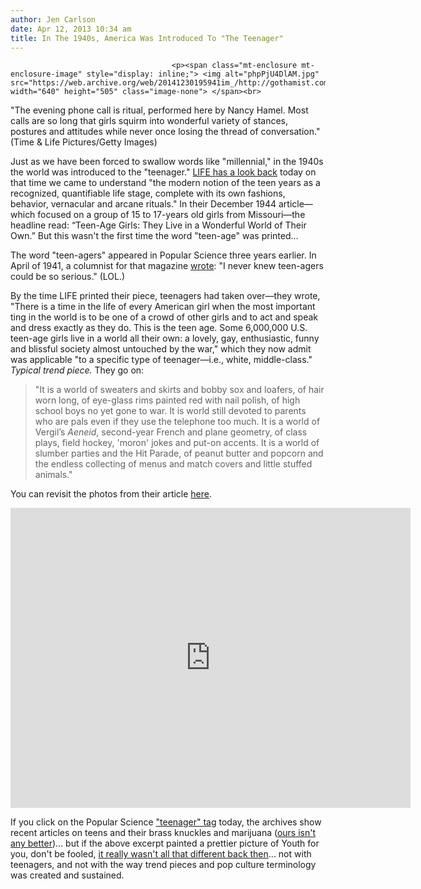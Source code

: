 ```yaml
---
author: Jen Carlson
date: Apr 12, 2013 10:34 am
title: In The 1940s, America Was Introduced To "The Teenager"
---
```


	
										<p><span class="mt-enclosure mt-enclosure-image" style="display: inline;"> <img alt="phpPjU4DlAM.jpg" src="https://web.archive.org/web/20141230195941im_/http://gothamist.com/attachments/arts_jen/phpPjU4DlAM.jpg" width="640" height="505" class="image-none"> </span><br>
<span class="photo_caption">&quot;The evening phone call is ritual, performed here by Nancy Hamel. Most calls are so long that girls squirm into wonderful variety of stances, postures and attitudes while never once losing the thread of conversation.&quot; (Time &amp; Life Pictures/Getty Images)</span></p>

<p>Just as we have been forced to swallow words like &quot;millennial,&quot; in the 1940s the world was introduced to the &quot;teenager.&quot; <a href="https://web.archive.org/web/20141230195941/http://life.time.com/popular-culture/teenagers-a-1944-photo-essay-on-a-new-american-phenomenon/#ixzz2QFrO5AMA">LIFE has a look back</a> today on that time we came to understand &quot;the modern notion of the teen years as a recognized, quantifiable life stage, complete with its own fashions, behavior, vernacular and arcane rituals.&quot; In their December 1944 article&#x2014;which focused on a group of 15 to 17-years old girls from Missouri&#x2014;the headline read: &#x201C;Teen-Age Girls: They Live in a Wonderful World of Their Own.&#x201D; But this wasn&apos;t the first time the word &quot;teen-age&quot; was printed...</p>

<p>The word &quot;teen-agers&quot; appeared in Popular Science three years earlier. In April of 1941, a columnist for that magazine <a href="https://web.archive.org/web/20141230195941/http://books.google.com/books?id=vgPB_qDnV_UC&amp;pg=PA252&amp;lpg=PA252&amp;dq=teen-agers+popular+science+1941&amp;source=bl&amp;ots=Ro7jpHfhID&amp;sig=xsJkM7i9wu7nWYgUflyYdgt4L7g&amp;hl=en&amp;sa=X&amp;ei=RRVoUcanA8Tk4AOu_IH4Cg&amp;ved=0CDYQ6AEwAQ#v=onepage&amp;q=teen-agers%20popular%20science%201941&amp;f=false">wrote</a>: &quot;I never knew teen-agers could be so serious.&quot; (LOL.)</p>

<p>By the time LIFE printed their piece, teenagers had taken over&#x2014;they wrote, &quot;There is a time in the life of every American girl when the most important ting in the world is to be one of a crowd of other girls and to act and speak and dress exactly as they do. This is the teen age. Some 6,000,000 U.S. teen-age girls live in a world all their own: a lovely, gay, enthusiastic, funny and blissful society almost untouched by the war,&quot; which they now admit was applicable &quot;to a specific type of teenager&#x2014;i.e., white, middle-class.&quot; <em>Typical trend piece.</em> They go on:</p><blockquote>&quot;It is a world of sweaters and skirts and bobby sox and loafers, of hair worn long, of eye-glass rims painted red with nail polish, of high school boys no yet gone to war. It is world still devoted to parents who are pals even if they use the telephone too much. It is a world of Vergil&#x2019;s <em>Aeneid</em>, second-year French and plane geometry, of class plays, field hockey, &apos;moron&apos; jokes and put-on accents. It is a world of slumber parties and the Hit Parade, of peanut butter and popcorn and the endless collecting of menus and match covers and little stuffed animals.&quot;</blockquote>You can revisit the photos from their article <a href="https://web.archive.org/web/20141230195941/http://life.time.com/popular-culture/teenagers-a-1944-photo-essay-on-a-new-american-phenomenon/?iid=lb-gal-viewagn#1">here</a>.<p></p>

<p><iframe width="640" height="480" src="https://web.archive.org/web/20141230195941if_/http://www.youtube.com/embed/pYSZeycaNPI" frameborder="0" allowfullscreen></iframe></p>

<p>If you click on the Popular Science <a href="https://web.archive.org/web/20141230195941/http://www.popsci.com/category/tags/teenagers">&quot;teenager&quot; tag</a> today, the archives show recent articles on teens and their brass knuckles and marijuana (<a href="https://web.archive.org/web/20141230195941/http://gothamist.com/tags/waronyouth">ours isn&apos;t any better</a>)... but if the above excerpt painted a prettier picture of Youth for you, don&apos;t be fooled, <a href="https://web.archive.org/web/20141230195941/http://www.youtube.com/watch?v=Zo4V3q3BF0Y&amp;playnext=1&amp;list=PL19CCFDFD042010C9&amp;feature=results_main">it really wasn&apos;t all that different back then</a>... not with teenagers, and not with the way trend pieces and pop culture terminology was created and sustained.</p>					
										
									
				
